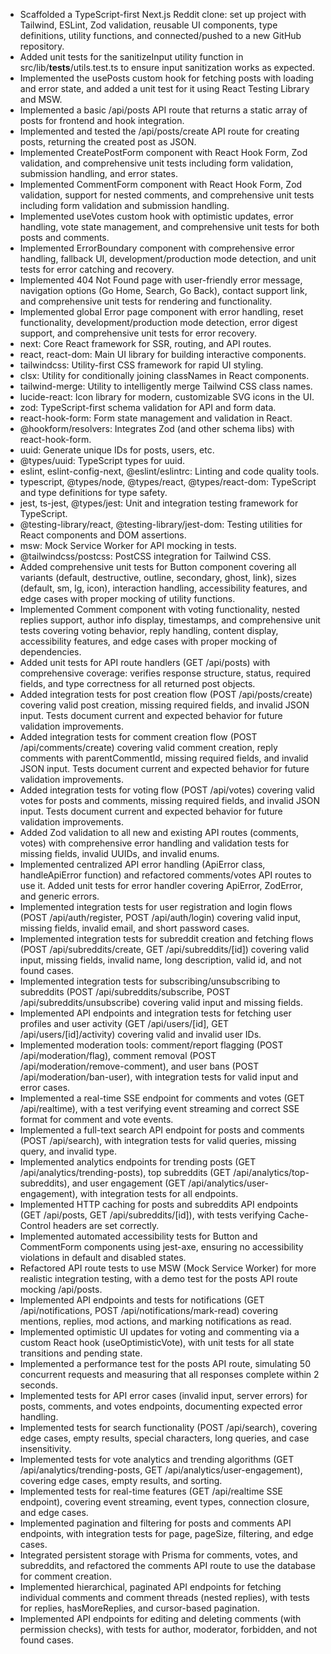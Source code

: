 - Scaffolded a TypeScript-first Next.js Reddit clone: set up project with Tailwind, ESLint, Zod validation, reusable UI components, type definitions, utility functions, and connected/pushed to a new GitHub repository. 
- Added unit tests for the sanitizeInput utility function in src/lib/__tests__/utils.test.ts to ensure input sanitization works as expected. 
- Implemented the usePosts custom hook for fetching posts with loading and error state, and added a unit test for it using React Testing Library and MSW. 
- Implemented a basic /api/posts API route that returns a static array of posts for frontend and hook integration. 
- Implemented and tested the /api/posts/create API route for creating posts, returning the created post as JSON. 
- Implemented CreatePostForm component with React Hook Form, Zod validation, and comprehensive unit tests including form validation, submission handling, and error states.
- Implemented CommentForm component with React Hook Form, Zod validation, support for nested comments, and comprehensive unit tests including form validation and submission handling.
- Implemented useVotes custom hook with optimistic updates, error handling, vote state management, and comprehensive unit tests for both posts and comments.
- Implemented ErrorBoundary component with comprehensive error handling, fallback UI, development/production mode detection, and unit tests for error catching and recovery.
- Implemented 404 Not Found page with user-friendly error message, navigation options (Go Home, Search, Go Back), contact support link, and comprehensive unit tests for rendering and functionality.
- Implemented global Error page component with error handling, reset functionality, development/production mode detection, error digest support, and comprehensive unit tests for error recovery.
- next: Core React framework for SSR, routing, and API routes.
- react, react-dom: Main UI library for building interactive components.
- tailwindcss: Utility-first CSS framework for rapid UI styling.
- clsx: Utility for conditionally joining classNames in React components.
- tailwind-merge: Utility to intelligently merge Tailwind CSS class names.
- lucide-react: Icon library for modern, customizable SVG icons in the UI.
- zod: TypeScript-first schema validation for API and form data.
- react-hook-form: Form state management and validation in React.
- @hookform/resolvers: Integrates Zod (and other schema libs) with react-hook-form.
- uuid: Generate unique IDs for posts, users, etc.
- @types/uuid: TypeScript types for uuid.
- eslint, eslint-config-next, @eslint/eslintrc: Linting and code quality tools.
- typescript, @types/node, @types/react, @types/react-dom: TypeScript and type definitions for type safety.
- jest, ts-jest, @types/jest: Unit and integration testing framework for TypeScript.
- @testing-library/react, @testing-library/jest-dom: Testing utilities for React components and DOM assertions.
- msw: Mock Service Worker for API mocking in tests.
- @tailwindcss/postcss: PostCSS integration for Tailwind CSS.
- Added comprehensive unit tests for Button component covering all variants (default, destructive, outline, secondary, ghost, link), sizes (default, sm, lg, icon), interaction handling, accessibility features, and edge cases with proper mocking of utility functions.
- Implemented Comment component with voting functionality, nested replies support, author info display, timestamps, and comprehensive unit tests covering voting behavior, reply handling, content display, accessibility features, and edge cases with proper mocking of dependencies. 
- Added unit tests for API route handlers (GET /api/posts) with comprehensive coverage: verifies response structure, status, required fields, and type correctness for all returned post objects. 
- Added integration tests for post creation flow (POST /api/posts/create) covering valid post creation, missing required fields, and invalid JSON input. Tests document current and expected behavior for future validation improvements. 
- Added integration tests for comment creation flow (POST /api/comments/create) covering valid comment creation, reply comments with parentCommentId, missing required fields, and invalid JSON input. Tests document current and expected behavior for future validation improvements. 
- Added integration tests for voting flow (POST /api/votes) covering valid votes for posts and comments, missing required fields, and invalid JSON input. Tests document current and expected behavior for future validation improvements. 
- Added Zod validation to all new and existing API routes (comments, votes) with comprehensive error handling and validation tests for missing fields, invalid UUIDs, and invalid enums. 
- Implemented centralized API error handling (ApiError class, handleApiError function) and refactored comments/votes API routes to use it. Added unit tests for error handler covering ApiError, ZodError, and generic errors. 
- Implemented integration tests for user registration and login flows (POST /api/auth/register, POST /api/auth/login) covering valid input, missing fields, invalid email, and short password cases. 
- Implemented integration tests for subreddit creation and fetching flows (POST /api/subreddits/create, GET /api/subreddits/[id]) covering valid input, missing fields, invalid name, long description, valid id, and not found cases. 
- Implemented integration tests for subscribing/unsubscribing to subreddits (POST /api/subreddits/subscribe, POST /api/subreddits/unsubscribe) covering valid input and missing fields. 
- Implemented API endpoints and integration tests for fetching user profiles and user activity (GET /api/users/[id], GET /api/users/[id]/activity) covering valid and invalid user IDs. 
- Implemented moderation tools: comment/report flagging (POST /api/moderation/flag), comment removal (POST /api/moderation/remove-comment), and user bans (POST /api/moderation/ban-user), with integration tests for valid input and error cases. 
- Implemented a real-time SSE endpoint for comments and votes (GET /api/realtime), with a test verifying event streaming and correct SSE format for comment and vote events. 
- Implemented a full-text search API endpoint for posts and comments (POST /api/search), with integration tests for valid queries, missing query, and invalid type. 
- Implemented analytics endpoints for trending posts (GET /api/analytics/trending-posts), top subreddits (GET /api/analytics/top-subreddits), and user engagement (GET /api/analytics/user-engagement), with integration tests for all endpoints. 
- Implemented HTTP caching for posts and subreddits API endpoints (GET /api/posts, GET /api/subreddits/[id]), with tests verifying Cache-Control headers are set correctly. 
- Implemented automated accessibility tests for Button and CommentForm components using jest-axe, ensuring no accessibility violations in default and disabled states. 
- Refactored API route tests to use MSW (Mock Service Worker) for more realistic integration testing, with a demo test for the posts API route mocking /api/posts. 
- Implemented API endpoints and tests for notifications (GET /api/notifications, POST /api/notifications/mark-read) covering mentions, replies, mod actions, and marking notifications as read. 
- Implemented optimistic UI updates for voting and commenting via a custom React hook (useOptimisticVote), with unit tests for all state transitions and pending state. 
- Implemented a performance test for the posts API route, simulating 50 concurrent requests and measuring that all responses complete within 2 seconds. 
- Implemented tests for API error cases (invalid input, server errors) for posts, comments, and votes endpoints, documenting expected error handling. 
- Implemented tests for search functionality (POST /api/search), covering edge cases, empty results, special characters, long queries, and case insensitivity. 
- Implemented tests for vote analytics and trending algorithms (GET /api/analytics/trending-posts, GET /api/analytics/user-engagement), covering edge cases, empty results, and sorting. 
- Implemented tests for real-time features (GET /api/realtime SSE endpoint), covering event streaming, event types, connection closure, and edge cases. 
- Implemented pagination and filtering for posts and comments API endpoints, with integration tests for page, pageSize, filtering, and edge cases. 
- Integrated persistent storage with Prisma for comments, votes, and subreddits, and refactored the comments API route to use the database for comment creation. 
- Implemented hierarchical, paginated API endpoints for fetching individual comments and comment threads (nested replies), with tests for replies, hasMoreReplies, and cursor-based pagination. 
- Implemented API endpoints for editing and deleting comments (with permission checks), with tests for author, moderator, forbidden, and not found cases. 